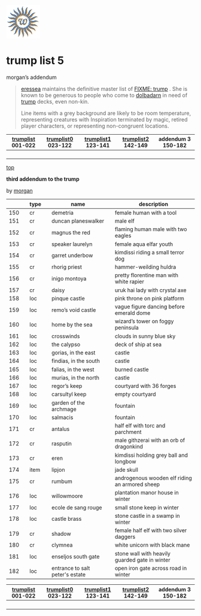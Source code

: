 ![wsun](assets/wsun.gif)

# trump list 5

 morgan’s addendum
>
>    [eressea](eressea.md)  maintains the definitive master list of  [FIXME: trump](trump.md) . She is known to be generous to people who come to  [dolbadarn](dolbadarn.md)  in need of  [trump](trump.md)  decks, even non-kin. 
>
>   Line items with a grey background are likely to be room temperature, representing creatures with Inspiration terminated by magic, retired player characters, or representing non-congruent locations. 

|  [trumplist](trumplist.md) 001-022  |  [trumplist0](trumplist0.md) 023-122  |  [trumplist1](trumplist1.md) 123-141  |  [trumplist2](trumplist2.md) 142-149  | addendum 3 150-182  | 
| ----------------------------------- | ------------------------------------- | ------------------------------------- | ------------------------------------- | ------------------- | 
| &nbsp;                              | &nbsp;                                | &nbsp;                                | &nbsp;                                | &nbsp;              | 

 [top](#top) 

  **third addendum to the trump**

 by  [morgan](morgan.md) 

|       |   |  type  |   |  name                             |   |  description                                     | 
| ----- | - | ------ | - | --------------------------------- | - | ------------------------------------------------ | 
|  150  |   |  cr    |   |  demetria                         |   |  female human with a tool                        | 
|  151  |   |  cr    |   |  duncan planeswalker              |   |  male elf                                        | 
|  152  |   |  cr    |   |  magnus the red                   |   |  flaming human male with two eagles              | 
|  153  |   |  cr    |   |  speaker laurelyn                 |   |  female aqua elfar youth                         | 
|  154  |   |  cr    |   |  garret underbow                  |   |  kimdissi riding a small terror dog              | 
|  155  |   |  cr    |   |  rhorig priest                    |   |  hammer-weilding huldra                          | 
|  156  |   |  cr    |   |  inigo montoya                    |   |  pretty florentine man with white rapier         | 
|  157  |   |  cr    |   |  daisy                            |   |  uruk hai lady with crystal axe                  | 
|  158  |   |  loc   |   |  pinque castle                    |   |  pink throne on pink platform                    | 
|  159  |   |  loc   |   |  remo’s void castle               |   |  vague figure dancing before emerald dome        | 
|  160  |   |  loc   |   |  home by the sea                  |   |  wizard’s tower on foggy peninsula               | 
|  161  |   |  loc   |   |  crosswinds                       |   |  clouds in sunny blue sky                        | 
|  162  |   |  loc   |   |  the calypso                      |   |  deck of ship at sea                             | 
|  163  |   |  loc   |   |  gorias, in the east              |   |  castle                                          | 
|  164  |   |  loc   |   |  findias, in the south            |   |  castle                                          | 
|  165  |   |  loc   |   |  falias, in the west              |   |  burned castle                                   | 
|  166  |   |  loc   |   |  murias, in the north             |   |  castle                                          | 
|  167  |   |  loc   |   |  regor’s keep                     |   |  courtyard with 36 forges                        | 
|  168  |   |  loc   |   |  carsultyl keep                   |   |  empty courtyard                                 | 
|  169  |   |  loc   |   |  garden of the archmage           |   |  fountain                                        | 
|  170  |   |  loc   |   |  salmacis                         |   |  fountain                                        | 
|  171  |   |  cr    |   |  antalus                          |   |  half elf with torc and parchment                | 
|  172  |   |  cr    |   |  rasputin                         |   |  male githzerai with an orb of dragonkind        | 
|  173  |   |  cr    |   |  eren                             |   |  kimdissi holding grey ball and longbow          | 
|  174  |   |  item  |   |  lipjon                           |   |  jade skull                                      | 
|  175  |   |  cr    |   |  rumbum                           |   |  androgenous wooden elf riding an armored sheep  | 
|  176  |   |  loc   |   |  willowmoore                      |   |  plantation manor house in winter                | 
|  177  |   |  loc   |   |  ecole de sang rouge              |   |  small stone keep in winter                      | 
|  178  |   |  loc   |   |  castle brass                     |   |  stone castle in a swamp in winter               | 
|  179  |   |  cr    |   |  shadow                           |   |  female half elf with two silver daggers         | 
|  180  |   |  cr    |   |  clymnea                          |   |  white unicorn with black mane                   | 
|  181  |   |  loc   |   |  enseljos south gate              |   |  stone wall with heavily guarded gate in winter  | 
|  182  |   |  loc   |   |  entrance to salt peter's estate  |   |  open iron gate across road in winter            | 

|  [trumplist](trumplist.md) 001-022  |  [trumplist0](trumplist0.md) 023-122  |  [trumplist1](trumplist1.md) 123-141  |  [trumplist2](trumplist2.md) 142-149  | addendum 3 150-182  | 
| ----------------------------------- | ------------------------------------- | ------------------------------------- | ------------------------------------- | ------------------- | 
| &nbsp;                              | &nbsp;                                | &nbsp;                                | &nbsp;                                | &nbsp;              | 

 